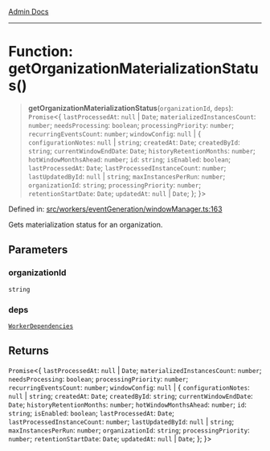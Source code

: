 [Admin Docs](/)

***

# Function: getOrganizationMaterializationStatus()

> **getOrganizationMaterializationStatus**(`organizationId`, `deps`): `Promise`\<\{ `lastProcessedAt`: `null` \| `Date`; `materializedInstancesCount`: `number`; `needsProcessing`: `boolean`; `processingPriority`: `number`; `recurringEventsCount`: `number`; `windowConfig`: `null` \| \{ `configurationNotes`: `null` \| `string`; `createdAt`: `Date`; `createdById`: `string`; `currentWindowEndDate`: `Date`; `historyRetentionMonths`: `number`; `hotWindowMonthsAhead`: `number`; `id`: `string`; `isEnabled`: `boolean`; `lastProcessedAt`: `Date`; `lastProcessedInstanceCount`: `number`; `lastUpdatedById`: `null` \| `string`; `maxInstancesPerRun`: `number`; `organizationId`: `string`; `processingPriority`: `number`; `retentionStartDate`: `Date`; `updatedAt`: `null` \| `Date`; \}; \}\>

Defined in: [src/workers/eventGeneration/windowManager.ts:163](https://github.com/Sourya07/talawa-api/blob/2dc82649c98e5346c00cdf926fe1d0bc13ec1544/src/workers/eventGeneration/windowManager.ts#L163)

Gets materialization status for an organization.

## Parameters

### organizationId

`string`

### deps

[`WorkerDependencies`](../interfaces/WorkerDependencies.md)

## Returns

`Promise`\<\{ `lastProcessedAt`: `null` \| `Date`; `materializedInstancesCount`: `number`; `needsProcessing`: `boolean`; `processingPriority`: `number`; `recurringEventsCount`: `number`; `windowConfig`: `null` \| \{ `configurationNotes`: `null` \| `string`; `createdAt`: `Date`; `createdById`: `string`; `currentWindowEndDate`: `Date`; `historyRetentionMonths`: `number`; `hotWindowMonthsAhead`: `number`; `id`: `string`; `isEnabled`: `boolean`; `lastProcessedAt`: `Date`; `lastProcessedInstanceCount`: `number`; `lastUpdatedById`: `null` \| `string`; `maxInstancesPerRun`: `number`; `organizationId`: `string`; `processingPriority`: `number`; `retentionStartDate`: `Date`; `updatedAt`: `null` \| `Date`; \}; \}\>
